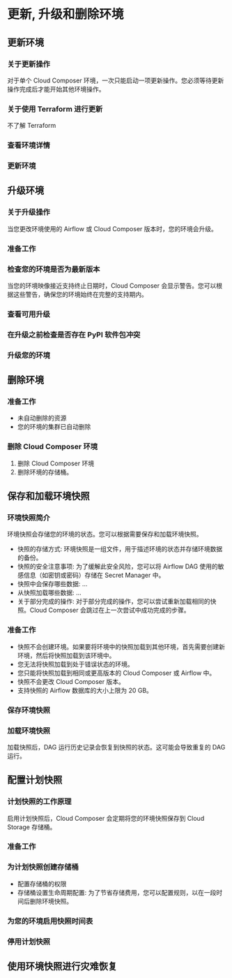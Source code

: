 # 更新, 升级和删除环境
## 更新环境
### 关于更新操作
对于单个 Cloud Composer 环境，一次只能启动一项更新操作。您必须等待更新操作完成后才能开始其他环境操作。
### 关于使用 Terraform 进行更新
不了解 Terraform
### 查看环境详情
### 更新环境

## 升级环境
### 关于升级操作
当您更改环境使用的 Airflow 或 Cloud Composer 版本时，您的环境会升级。
### 准备工作
### 检查您的环境是否为最新版本
当您的环境映像接近支持终止日期时，Cloud Composer 会显示警告。您可以根据这些警告，确保您的环境始终在完整的支持期内。
### 查看可用升级
### 在升级之前检查是否存在 PyPI 软件包冲突
### 升级您的环境

## 删除环境
### 准备工作
* 未自动删除的资源
* 您的环境的集群已自动删除
### 删除 Cloud Composer 环境
1. 删除 Cloud Composer 环境
2. 删除环境的存储桶。

## 保存和加载环境快照
### 环境快照简介
环境快照会存储您的环境的状态。您可以根据需要保存和加载环境快照。
* 快照的存储方式: 环境快照是一组文件，用于描述环境的状态并存储环境数据的备份。
* 快照的安全注意事项: 为了缓解此安全风险，您可以将 Airflow DAG 使用的敏感信息（如密钥或密码）存储在 Secret Manager 中。
* 快照中会保存哪些数据: ...
* 从快照加载哪些数据: ...
* 关于部分完成的操作: 对于部分完成的操作，您可以尝试重新加载相同的快照。Cloud Composer 会跳过在上一次尝试中成功完成的步骤。
### 准备工作
* 快照不会创建环境。如果要将环境中的快照加载到其他环境，首先需要创建新环境，然后将快照加载到该环境中。
* 您无法将快照加载到处于错误状态的环境。
* 您只能将快照加载到相同或更高版本的 Cloud Composer 或 Airflow 中。
* 快照不会更改 Cloud Composer 版本。
* 支持快照的 Airflow 数据库的大小上限为 20 GB。
### 保存环境快照
### 加载环境快照
加载快照后，DAG 运行历史记录会恢复到快照的状态。这可能会导致重复的 DAG 运行。

## 配置计划快照
### 计划快照的工作原理
启用计划快照后，Cloud Composer 会定期将您的环境快照保存到 Cloud Storage 存储桶。
### 准备工作
### 为计划快照创建存储桶
* 配置存储桶的权限
* 存储桶设置生命周期配置: 为了节省存储费用，您可以配置规则，以在一段时间后删除环境快照。
### 为您的环境启用快照时间表
### 停用计划快照

## 使用环境快照进行灾难恢复